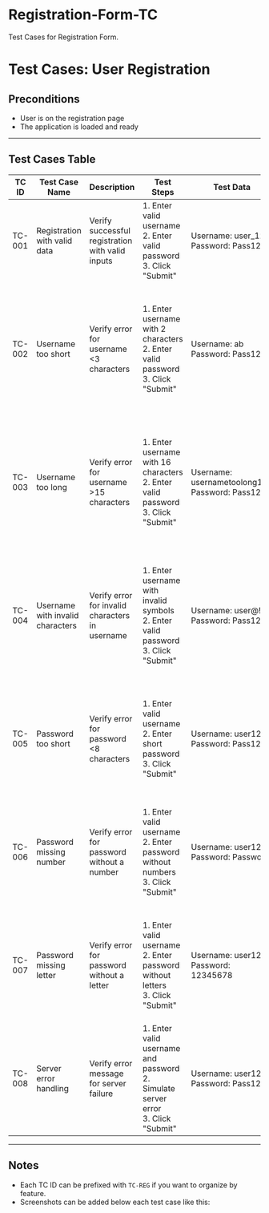 # Registration-Form-TC
Test Cases for Registration Form.


# Test Cases: User Registration

## Preconditions
- User is on the registration page
- The application is loaded and ready

---

## Test Cases Table

| TC ID  | Test Case Name                | Description                                   | Test Steps                                           | Test Data                       | Expected Result                                                                 | Actual Result | Status | Remarks |
|--------|-------------------------------|-----------------------------------------------|----------------------------------------------------|---------------------------------|-------------------------------------------------------------------------------|---------------|--------|---------|
| TC-001 | Registration with valid data  | Verify successful registration with valid inputs | 1. Enter valid username <br>2. Enter valid password <br>3. Click "Submit" | Username: user_123 <br> Password: Pass1234 | "Logout" button appears, registration is successful |               |        |         |
| TC-002 | Username too short            | Verify error for username <3 characters      | 1. Enter username with 2 characters <br>2. Enter valid password <br>3. Click "Submit" | Username: ab <br> Password: Pass1234 | Error message: "Username must be 3–15 characters and can include letters, numbers, and symbols: _." |               |        |         |
| TC-003 | Username too long             | Verify error for username >15 characters     | 1. Enter username with 16 characters <br>2. Enter valid password <br>3. Click "Submit" | Username: usernametoolong123 <br> Password: Pass1234 | Error message: "Username must be 3–15 characters and can include letters, numbers, and symbols: _." |               |        |         |
| TC-004 | Username with invalid characters | Verify error for invalid characters in username | 1. Enter username with invalid symbols <br>2. Enter valid password <br>3. Click "Submit" | Username: user@! <br> Password: Pass1234 | Error message: "Username must be 3–15 characters and can include letters, numbers, and symbols: _." |               |        |         |
| TC-005 | Password too short            | Verify error for password <8 characters      | 1. Enter valid username <br>2. Enter short password <br>3. Click "Submit" | Username: user123 <br> Password: Pass12 | Error message: "Password must be at least 8 characters, including at least one letter and one number." |               |        |         |
| TC-006 | Password missing number       | Verify error for password without a number   | 1. Enter valid username <br>2. Enter password without numbers <br>3. Click "Submit" | Username: user123 <br> Password: Password | Error message: "Password must be at least 8 characters, including at least one letter and one number." |               |        |         |
| TC-007 | Password missing letter       | Verify error for password without a letter   | 1. Enter valid username <br>2. Enter password without letters <br>3. Click "Submit" | Username: user123 <br> Password: 12345678 | Error message: "Password must be at least 8 characters, including at least one letter and one number." |               |        |         |
| TC-008 | Server error handling         | Verify error message for server failure      | 1. Enter valid username and password <br>2. Simulate server error <br>3. Click "Submit" | Username: user123 <br> Password: Pass1234 | Error message: "An error occurred while processing the request." |               |        |         |

---

## Notes
- Each TC ID can be prefixed with `TC-REG` if you want to organize by feature.
- Screenshots can be added below each test case like this:

